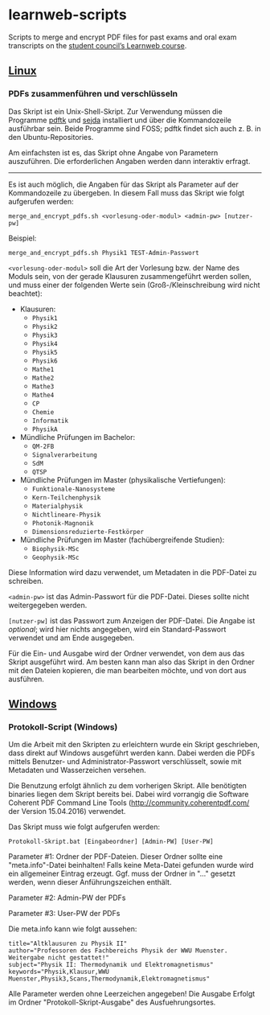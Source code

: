 # learnweb-scripts
 Scripts to merge and encrypt PDF files for past exams and oral exam
 transcripts on the [student council’s Learnweb course](https://sso.uni-muenster.de/LearnWeb/learnweb2/course/view.php?id=4789).

## [Linux](linux/)
### PDFs zusammenführen und verschlüsseln
Das Skript ist ein Unix-Shell-Skript. Zur Verwendung müssen die Programme
[pdftk](https://www.pdflabs.com/tools/pdftk-server) und
[sejda](https://github.com/torakiki/sejda)
installiert und über die Kommandozeile ausführbar sein. Beide Programme
sind FOSS; pdftk findet sich auch z. B. in den Ubuntu-Repositories.

Am einfachsten ist es, das Skript ohne Angabe von Parametern auszuführen. Die
erforderlichen Angaben werden dann interaktiv erfragt.

---

Es ist auch möglich, die Angaben für das Skript als Parameter auf der
Kommandozeile zu übergeben. In diesem Fall muss das Skript wie folgt aufgerufen
werden:

    merge_and_encrypt_pdfs.sh <vorlesung-oder-modul> <admin-pw> [nutzer-pw]

Beispiel:

    merge_and_encrypt_pdfs.sh Physik1 TEST-Admin-Passwort

`<vorlesung-oder-modul>` soll die Art der Vorlesung bzw. der Name des Moduls
sein, von der gerade Klausuren zusammengeführt werden sollen, und muss einer
der folgenden Werte sein (Groß-/Kleinschreibung wird nicht beachtet):
- Klausuren:
  - `Physik1`
  - `Physik2`
  - `Physik3`
  - `Physik4`
  - `Physik5`
  - `Physik6`
  - `Mathe1`
  - `Mathe2`
  - `Mathe3`
  - `Mathe4`
  - `CP`
  - `Chemie`
  - `Informatik`
  - `PhysikA`
- Mündliche Prüfungen im Bachelor:
  - `QM-2FB`
  - `Signalverarbeitung`
  - `SdM`
  - `QTSP`
- Mündliche Prüfungen im Master (physikalische Vertiefungen):
  - `Funktionale-Nanosysteme`
  - `Kern-Teilchenphysik`
  - `Materialphysik`
  - `Nichtlineare-Physik`
  - `Photonik-Magnonik`
  - `Dimensionsreduzierte-Festkörper`
- Mündliche Prüfungen im Master (fachübergreifende Studien):
  - `Biophysik-MSc`
  - `Geophysik-MSc`

Diese Information wird dazu verwendet, um Metadaten in die PDF-Datei zu schreiben.

`<admin-pw>` ist das Admin-Passwort für die PDF-Datei. Dieses sollte nicht
weitergegeben werden.

`[nutzer-pw]` ist das Passwort zum Anzeigen der PDF-Datei. Die Angabe ist
*optional*; wird hier nichts angegeben, wird ein Standard-Passwort verwendet und
am Ende ausgegeben.

Für die Ein- und Ausgabe wird der Ordner verwendet, von dem aus das Skript
ausgeführt wird. Am besten kann man also das Skript in den Ordner mit den
Dateien kopieren, die man bearbeiten möchte, und von dort aus ausführen.

## [Windows](windows/)
### Protokoll-Script (Windows)
Um die Arbeit mit den Skripten zu erleichtern wurde ein Skript geschrieben, dass direkt auf Windows ausgeführt werden kann. Dabei werden die PDFs mittels Benutzer- und Administrator-Passwort verschlüsselt, sowie mit Metadaten und Wasserzeichen versehen.

Die Benutzung erfolgt ähnlich zu dem vorherigen Skript. Alle benötigten binaries liegen dem Skript bereits bei. Dabei wird vorrangig die Software Coherent PDF Command Line Tools (http://community.coherentpdf.com/ der Version 15.04.2016) verwendet.

Das Skript muss wie folgt aufgerufen werden:

    Protokoll-Skript.bat [Eingabeordner] [Admin-PW] [User-PW]
	
Parameter #1: Ordner der PDF-Dateien. Dieser Ordner sollte eine "meta.info"-Datei beinhalten! Falls keine Meta-Datei gefunden wurde wird ein allgemeiner Eintrag erzeugt. Ggf. muss der Ordner in "..." gesetzt werden, wenn dieser Anführungszeichen enthält.

Parameter #2: Admin-PW der PDFs

Parameter #3: User-PW der PDFs

Die meta.info kann wie folgt aussehen:

	title="Altklausuren zu Physik II"
	author="Professoren des Fachbereichs Physik der WWU Muenster. Weitergabe nicht gestattet!"
	subject="Physik II: Thermodynamik und Elektromagnetismus"
	keywords="Physik,Klausur,WWU Muenster,Physik3,Scans,Thermodynamik,Elektromagnetismus"

Alle Parameter werden ohne Leerzeichen angegeben! Die Ausgabe Erfolgt im Ordner "Protokoll-Skript-Ausgabe" des Ausfuehrungsortes.

